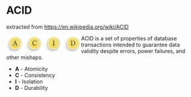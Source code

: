 # ACID
extracted from https://en.wikipedia.org/wiki/ACID

<img src="../images/ACID.PNG" align="left"  width="200" />

ACID is a set of properties of database transactions intended to guarantee data validity despite errors, power failures, and other mishaps.<br /> 

* **A** - Atomicity
* **C** - Consistency
* **I** - Isolation
* **D** - Durability
